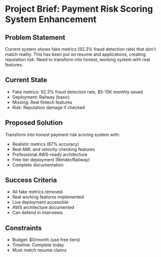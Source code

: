 # Project Brief: Payment Risk Scoring System Enhancement

## Problem Statement
Current system shows fake metrics (92.3% fraud detection rate) that don't match reality. This has been put on resume and applications, creating reputation risk. Need to transform into honest, working system with real features.

## Current State
- Fake metrics: 92.3% fraud detection rate, $5-15K monthly saved
- Deployment: Railway (basic)
- Missing: Real fintech features
- Risk: Reputation damage if checked

## Proposed Solution
Transform into honest payment risk scoring system with:
- Realistic metrics (87% accuracy)
- Real AML and velocity checking features
- Professional AWS-ready architecture
- Free tier deployment (Render/Railway)
- Complete documentation

## Success Criteria
- All fake metrics removed
- Real working features implemented
- Live deployment accessible
- AWS architecture documented
- Can defend in interviews

## Constraints
- Budget: $0/month (use free tiers)
- Timeline: Complete today
- Must match resume claims
